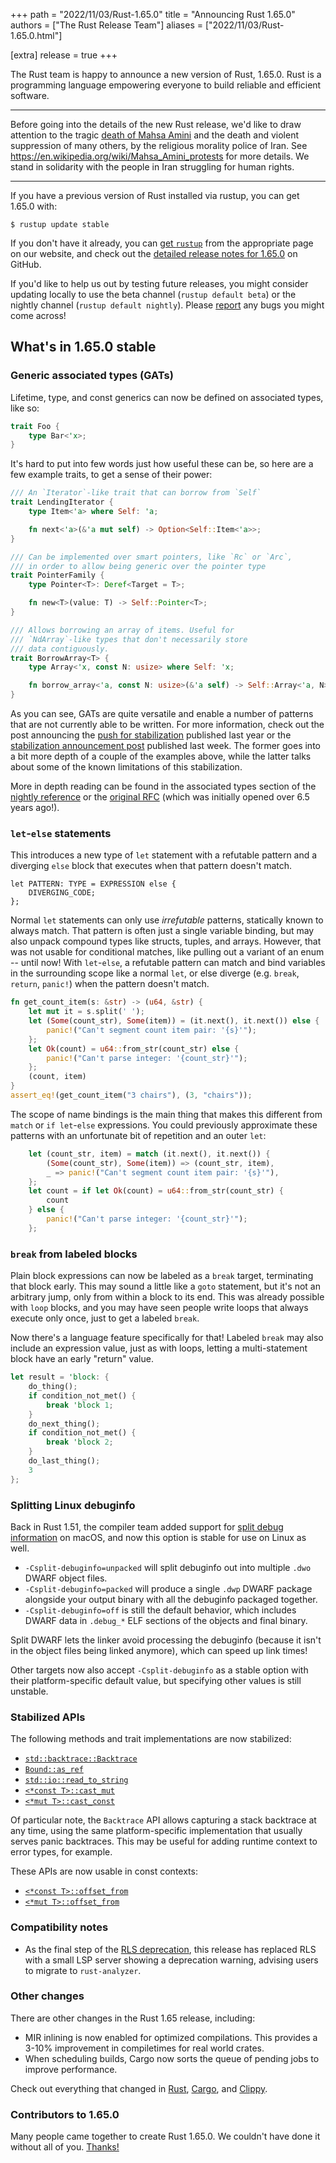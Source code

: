 +++
path = "2022/11/03/Rust-1.65.0"
title = "Announcing Rust 1.65.0"
authors = ["The Rust Release Team"]
aliases = ["2022/11/03/Rust-1.65.0.html"]

[extra]
release = true
+++

The Rust team is happy to announce a new version of Rust, 1.65.0. Rust is a
programming language empowering everyone to build reliable and efficient
software.

---

Before going into the details of the new Rust release, we'd like to draw
attention to the tragic [death of Mahsa
Amini](https://en.wikipedia.org/wiki/Death_of_Mahsa_Amini) and the death and
violent suppression of many others, by the religious morality police of Iran.
See <https://en.wikipedia.org/wiki/Mahsa_Amini_protests> for more details. We
stand in solidarity with the people in Iran struggling for human rights.

---

If you have a previous version of Rust installed via rustup, you can get 1.65.0
with:

```console
$ rustup update stable
```

If you don't have it already, you can [get
`rustup`](https://www.rust-lang.org/install.html) from the appropriate page on
our website, and check out the [detailed release notes for
1.65.0](https://github.com/rust-lang/rust/blob/stable/RELEASES.md#version-1650-2022-11-03)
on GitHub.

If you'd like to help us out by testing future releases, you might consider
updating locally to use the beta channel (`rustup default beta`) or the nightly
channel (`rustup default nightly`). Please
[report](https://github.com/rust-lang/rust/issues/new/choose) any bugs you
might come across!

## What's in 1.65.0 stable

### Generic associated types (GATs)

Lifetime, type, and const generics can now be defined on associated types, like so:

```rust
trait Foo {
    type Bar<'x>;
}
```

It's hard to put into few words just how useful these can be, so here are a
few example traits, to get a sense of their power:

```rust
/// An `Iterator`-like trait that can borrow from `Self`
trait LendingIterator {
    type Item<'a> where Self: 'a;

    fn next<'a>(&'a mut self) -> Option<Self::Item<'a>>;
}

/// Can be implemented over smart pointers, like `Rc` or `Arc`,
/// in order to allow being generic over the pointer type
trait PointerFamily {
    type Pointer<T>: Deref<Target = T>;

    fn new<T>(value: T) -> Self::Pointer<T>;
}

/// Allows borrowing an array of items. Useful for
/// `NdArray`-like types that don't necessarily store
/// data contiguously.
trait BorrowArray<T> {
    type Array<'x, const N: usize> where Self: 'x;

    fn borrow_array<'a, const N: usize>(&'a self) -> Self::Array<'a, N>;
}
```

As you can see, GATs are quite versatile and enable a number
of patterns that are not currently able to be written. For more
information, check out the post announcing the
[push for stabilization](https://blog.rust-lang.org/2021/08/03/GATs-stabilization-push.html)
published last year or the
[stabilization announcement post](https://blog.rust-lang.org/2022/10/28/gats-stabilization.html)
published last week. The former goes into a bit more depth
of a couple of the examples above, while the latter talks
about some of the known limitations of this stabilization.

More in depth reading can be found in the associated types
section of the [nightly reference](https://doc.rust-lang.org/nightly/reference/items/associated-items.html#associated-types)
or the [original RFC](https://rust-lang.github.io/rfcs/1598-generic_associated_types.html) (which was initially opened over 6.5 years ago!).

### `let`-`else` statements

This introduces a new type of `let` statement with a refutable pattern and a
diverging `else` block that executes when that pattern doesn't match.

    let PATTERN: TYPE = EXPRESSION else {
        DIVERGING_CODE;
    };

Normal `let` statements can only use _irrefutable_ patterns, statically known
to always match. That pattern is often just a single variable binding, but may
also unpack compound types like structs, tuples, and arrays. However, that was
not usable for conditional matches, like pulling out a variant of an enum --
until now! With `let`-`else`, a refutable pattern can match and bind variables
in the surrounding scope like a normal `let`, or else diverge (e.g. `break`,
`return`, `panic!`) when the pattern doesn't match.

```rust
fn get_count_item(s: &str) -> (u64, &str) {
    let mut it = s.split(' ');
    let (Some(count_str), Some(item)) = (it.next(), it.next()) else {
        panic!("Can't segment count item pair: '{s}'");
    };
    let Ok(count) = u64::from_str(count_str) else {
        panic!("Can't parse integer: '{count_str}'");
    };
    (count, item)
}
assert_eq!(get_count_item("3 chairs"), (3, "chairs"));
```

The scope of name bindings is the main thing that makes this different from
`match` or `if let`-`else` expressions. You could previously approximate these
patterns with an unfortunate bit of repetition and an outer `let`:

```rust
    let (count_str, item) = match (it.next(), it.next()) {
        (Some(count_str), Some(item)) => (count_str, item),
        _ => panic!("Can't segment count item pair: '{s}'"),
    };
    let count = if let Ok(count) = u64::from_str(count_str) {
        count
    } else {
        panic!("Can't parse integer: '{count_str}'");
    };
```

### `break` from labeled blocks

Plain block expressions can now be labeled as a `break` target, terminating
that block early. This may sound a little like a `goto` statement, but it's not
an arbitrary jump, only from within a block to its end. This was already
possible with `loop` blocks, and you may have seen people write loops that
always execute only once, just to get a labeled `break`.

Now there's a language feature specifically for that! Labeled `break` may also
include an expression value, just as with loops, letting a multi-statement
block have an early "return" value.

```rust
let result = 'block: {
    do_thing();
    if condition_not_met() {
        break 'block 1;
    }
    do_next_thing();
    if condition_not_met() {
        break 'block 2;
    }
    do_last_thing();
    3
};
```

### Splitting Linux debuginfo

Back in Rust 1.51, the compiler team added support for [split debug
information](https://blog.rust-lang.org/2021/03/25/Rust-1.51.0.html#splitting-debug-information)
on macOS, and now this option is stable for use on Linux as well.

- `-Csplit-debuginfo=unpacked` will split debuginfo out into multiple `.dwo`
  DWARF object files.
- `-Csplit-debuginfo=packed` will produce a single `.dwp` DWARF package
  alongside your output binary with all the debuginfo packaged together.
- `-Csplit-debuginfo=off` is still the default behavior, which includes DWARF
  data in `.debug_*` ELF sections of the objects and final binary.

Split DWARF lets the linker avoid processing the debuginfo (because it isn't in
the object files being linked anymore), which can speed up link times!

Other targets now also accept `-Csplit-debuginfo` as a stable option with their
platform-specific default value, but specifying other values is still unstable.

### Stabilized APIs

The following methods and trait implementations are now stabilized:

- [`std::backtrace::Backtrace`](https://doc.rust-lang.org/stable/std/backtrace/struct.Backtrace.html)
- [`Bound::as_ref`](https://doc.rust-lang.org/stable/std/ops/enum.Bound.html#method.as_ref)
- [`std::io::read_to_string`](https://doc.rust-lang.org/stable/std/io/fn.read_to_string.html)
- [`<*const T>::cast_mut`](https://doc.rust-lang.org/stable/std/primitive.pointer.html#method.cast_mut)
- [`<*mut T>::cast_const`](https://doc.rust-lang.org/stable/std/primitive.pointer.html#method.cast_const)

Of particular note, the `Backtrace` API allows capturing a stack backtrace at
any time, using the same platform-specific implementation that usually serves
panic backtraces. This may be useful for adding runtime context to error types,
for example.

These APIs are now usable in const contexts:

- [`<*const T>::offset_from`](https://doc.rust-lang.org/stable/std/primitive.pointer.html#method.offset_from)
- [`<*mut T>::offset_from`](https://doc.rust-lang.org/stable/std/primitive.pointer.html#method.offset_from)

### Compatibility notes

- As the final step of the [RLS
  deprecation](https://blog.rust-lang.org/2022/07/01/RLS-deprecation.html),
  this release has replaced RLS with a small LSP server showing a deprecation
  warning, advising users to migrate to `rust-analyzer`.

### Other changes

There are other changes in the Rust 1.65 release, including:

- MIR inlining is now enabled for optimized compilations. This provides a 3-10%
  improvement in compiletimes for real world crates.
- When scheduling builds, Cargo now sorts the queue of pending jobs to improve performance.

Check out everything that changed in
[Rust](https://github.com/rust-lang/rust/blob/stable/RELEASES.md#version-1650-2022-11-03),
[Cargo](https://doc.rust-lang.org/nightly/cargo/CHANGELOG.html#cargo-165-2022-11-03),
and [Clippy](https://github.com/rust-lang/rust-clippy/blob/master/CHANGELOG.md#rust-165).

### Contributors to 1.65.0

Many people came together to create Rust 1.65.0.
We couldn't have done it without all of you.
[Thanks!](https://thanks.rust-lang.org/rust/1.65.0/)
